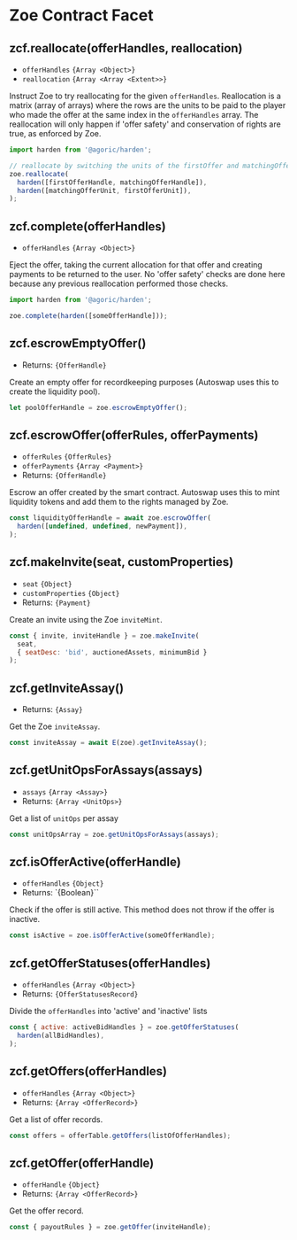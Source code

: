 # Zoe Contract Facet

## zcf.reallocate(offerHandles, reallocation)
- `offerHandles` `{Array <Object>}`
- `reallocation` `{Array <Array <Extent>>}`

Instruct Zoe to try reallocating for the given `offerHandles`. Reallocation is a matrix (array of arrays) where the rows are the units to be paid to the player who made the offer at the same index in the `offerHandles` array. The reallocation will only happen if 'offer safety' and conservation of rights are true, as enforced by Zoe.

```js
import harden from '@agoric/harden';

// reallocate by switching the units of the firstOffer and matchingOffer
zoe.reallocate(
  harden([firstOfferHandle, matchingOfferHandle]),
  harden([matchingOfferUnit, firstOfferUnit]),
);
```

## zcf.complete(offerHandles)
- `offerHandles` `{Array <Object>}`

Eject the offer, taking the current allocation for that offer and creating payments to be returned to the user. No 'offer safety' checks are done here because any previous reallocation performed those checks.

```js
import harden from '@agoric/harden';

zoe.complete(harden([someOfferHandle]));
```

## zcf.escrowEmptyOffer()
- Returns: `{OfferHandle}`

Create an empty offer for recordkeeping purposes (Autoswap uses this to create the liquidity pool).

```js
let poolOfferHandle = zoe.escrowEmptyOffer();
```

## zcf.escrowOffer(offerRules, offerPayments)
- `offerRules` `{OfferRules}`
- `offerPayments` `{Array <Payment>}`
- Returns: `{OfferHandle}`

Escrow an offer created by the smart contract. Autoswap uses this to mint liquidity tokens and add them to the rights managed by Zoe.

```js
const liquidityOfferHandle = await zoe.escrowOffer(
  harden([undefined, undefined, newPayment]),
);
```

## zcf.makeInvite(seat, customProperties)
- `seat` `{Object}`
- `customProperties` `{Object}`
- Returns: `{Payment}`

Create an invite using the Zoe `inviteMint`.

```js
const { invite, inviteHandle } = zoe.makeInvite(
  seat,
  { seatDesc: 'bid', auctionedAssets, minimumBid }
);
```

## zcf.getInviteAssay()
- Returns: `{Assay}`

Get the Zoe `inviteAssay`.

```js
const inviteAssay = await E(zoe).getInviteAssay();
```

## zcf.getUnitOpsForAssays(assays)
- `assays` `{Array <Assay>}`
- Returns: `{Array <UnitOps>}`

Get a list of `unitOps` per assay

```js
const unitOpsArray = zoe.getUnitOpsForAssays(assays);
```

## zcf.isOfferActive(offerHandle)
- `offerHandles` `{Object}`
- Returns: `{Boolean}``

Check if the offer is still active. This method does not throw if the offer is inactive.

```js
const isActive = zoe.isOfferActive(someOfferHandle);
```

## zcf.getOfferStatuses(offerHandles)
- `offerHandles` `{Array <Object>}`
- Returns: `{OfferStatusesRecord}`

Divide the `offerHandles` into 'active' and 'inactive' lists

```js
const { active: activeBidHandles } = zoe.getOfferStatuses(
  harden(allBidHandles),
);
```

## zcf.getOffers(offerHandles)
- `offerHandles` `{Array <Object>}`
- Returns: `{Array <OfferRecord>}`

Get a list of offer records.

```js
const offers = offerTable.getOffers(listOfOfferHandles);
```

## zcf.getOffer(offerHandle)
- `offerHandle` `{Object}`
- Returns: `{Array <OfferRecord>}`

Get the offer record.

```js
const { payoutRules } = zoe.getOffer(inviteHandle);
```
